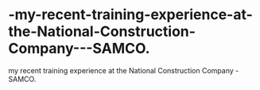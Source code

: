 # -my-recent-training-experience-at-the-National-Construction-Company---SAMCO.
 my recent training experience at the National Construction Company - SAMCO.

